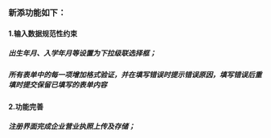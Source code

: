 ### 新添功能如下：
#### 1.输入数据规范性约束
##### 出生年月、入学年月等设置为下拉级联选择框；
##### 所有表单中的每一项增加格式验证，并在填写错误时提示错误原因，填写错误后重填时提交保留已填写的表单内容
#### 2.功能完善
##### 注册界面完成企业营业执照上传及存储；















